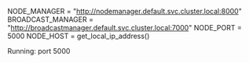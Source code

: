 NODE_MANAGER = "http://nodemanager.default.svc.cluster.local:8000"
BROADCAST_MANAGER = "http://broadcastmanager.default.svc.cluster.local:7000"
NODE_PORT = 5000
NODE_HOST = get_local_ip_address()

Running: port 5000
